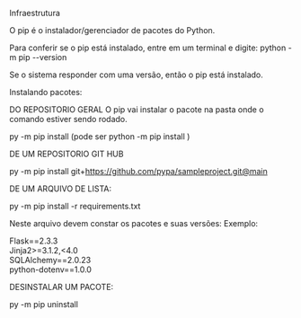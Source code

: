 Infraestrutura

O pip é o instalador/gerenciador de pacotes do Python.

Para conferir se o pip está instalado, entre em um terminal e digite:
python -m pip --version

Se o sistema responder com uma versão, então o pip está instalado.


Instalando pacotes:


DO REPOSITORIO GERAL
O pip vai instalar o pacote na pasta onde o comando estiver sendo rodado.

py -m pip install  <nome do pacote>
(pode ser python -m pip install  <nome do pacote>)


DE UM REPOSITORIO GIT HUB

py -m pip install git+https://github.com/pypa/sampleproject.git@main


DE UM ARQUIVO DE LISTA:

py -m pip install -r requirements.txt

Neste arquivo devem constar os pacotes e suas versões:
Exemplo:

Flask==2.3.3  
Jinja2>=3.1.2,<4.0  
SQLAlchemy==2.0.23  
python-dotenv==1.0.0


DESINSTALAR UM PACOTE:

py -m pip uninstall <nome do pacote>






